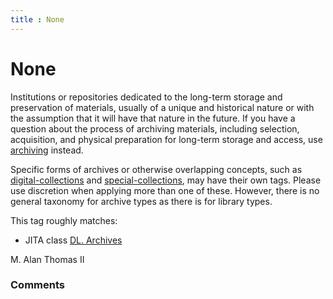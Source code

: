 ```yaml
---
title : None
---
```

None
=====================
Institutions or repositories dedicated to the long-term storage and
preservation of materials, usually of a unique and historical nature or
with the assumption that it will have that nature in the future. If you
have a question about the process of archiving materials, including
selection, acquisition, and physical preparation for long-term storage
and access, use
[archiving](/questions/tagged/archiving "show questions tagged 'archiving'")
instead.

Specific forms of archives or otherwise overlapping concepts, such as
[digital-collections](/questions/tagged/digital-collections "show questions tagged 'digital-collections'")
and
[special-collections](/questions/tagged/special-collections "show questions tagged 'special-collections'"),
may have their own tags. Please use discretion when applying more than
one of these. However, there is no general taxonomy for archive types as
there is for library types.

This tag roughly matches:

-   JITA class [DL.
    Archives](http://eprints.rclis.org/handle/10760/3660)


M. Alan Thomas II

### Comments ###


